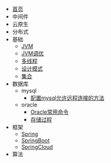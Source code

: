 - [首页](/)
- 中间件
- 云原生
- 分布式
- 基础
    - [JVM](/notes/基础/JVM.md)
    - [JVM调优](/notes/基础/JVM调优.md)
    - [多线程](/notes/基础/多线程.md)
    - [设计模式](/notes/基础/设计模式.md)
    - [集合](/notes/基础/集合.md)
- 数据库
  - mysql
      - [配置mysql允许远程连接的方法](/notes/数据库/mysql/配置mysql允许远程连接的方法.md)
  - oracle
      - [Oracle常用命令](/notes/数据库/oracle/Oracle常用命令.md)
      - [存储过程](/notes/数据库/oracle/存储过程.md)
- 框架
    - [Spring](/notes/框架/Spring.md)
    - [SpringBoot](/notes/框架/SpringBoot.md)
    - [SpringCloud](/notes/框架/SpringCloud.md)
- 算法
